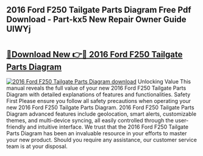 ## 2016 Ford F250 Tailgate Parts Diagram Free Pdf Download - Part-kx5 New Repair Owner Guide UlWYj

# <h2><a href="http://dfhst4n.blite.top/?on=2016+Ford+F250+Tailgate+Parts+Diagram">🔗Download New 👉🔴 2016 Ford F250 Tailgate Parts Diagram</a></h2>

[![2016 Ford F250 Tailgate Parts Diagram download](https://i.imgur.com/lujVjoI.png)](http://dfhst4n.blite.top/?on=2016+Ford+F250+Tailgate+Parts+Diagram)
Unlocking Value This manual reveals the full value of your new 2016 Ford F250 Tailgate Parts Diagram with detailed explanations of features and functionalities. Safety First Please ensure you follow all safety precautions when operating your new 2016 Ford F250 Tailgate Parts Diagram. 2016 Ford F250 Tailgate Parts Diagram advanced features include geolocation, smart alerts, customizable themes, and multi-device syncing, all easily controlled through the user-friendly and intuitive interface. We trust that the 2016 Ford F250 Tailgate Parts Diagram has been an invaluable resource in your efforts to master your new product. Should you require any assistance, our customer service team is at your disposal.
